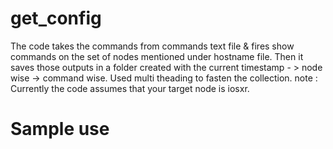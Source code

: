 # get_config
The code takes the commands from commands text file & fires show commands on the set of nodes mentioned under hostname file.
Then it saves those outputs in a folder created with the current timestamp - > node wise -> command wise.
Used multi theading to fasten the collection.
note : Currently the code assumes that your target node is iosxr.

# Sample use

